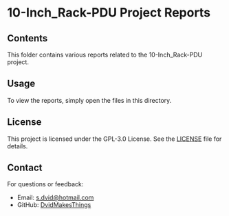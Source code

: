 # 10-Inch_Rack-PDU Project Reports

## Contents
This folder contains various reports related to the 10-Inch_Rack-PDU project.

## Usage
To view the reports, simply open the files in this directory.

## License
This project is licensed under the GPL-3.0 License. See the [LICENSE](LICENSE) file for details.

## Contact
For questions or feedback:
- Email: [s.dvid@hotmail.com](mailto:s.dvid@hotmail.com)
- GitHub: [DvidMakesThings](https://github.com/DvidMakesThings)
